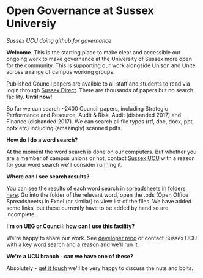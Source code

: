 # Open Governance at Sussex Universiy 
<i>Sussex UCU doing github for governance</i>

<b>Welcome</b>. This is the starting place to make clear and accessible our ongoing work to make governance at the University of Sussex more open for the community. This is supporting our work alongside Unison and Unite across a range of campus working groups. 

Published Council papers are availble to all staff and students to read via login through <a href="https://direct.sussex.ac.uk/page.php?realm=searches&page=committees">Sussex Direct</a>. There are thousands of papers but no search facility. <b>Until now!</b>

So far we can search ~2400 Council papers, including Strategic Performance and Resource, Audit & Risk, Audit (disbanded 2017) and Finance (disbanded 2017). We can search all file types (rtf, doc, docx, ppt, pptx etc) including (amazingly) scanned pdfs. 

<b>How do I do a word search?</b>

At the moment the word search is done on our computers. But whether you are a member of campus unions or not, contact <a href= "https://ucusussex.wixsite.com/ucusussex">Sussex UCU</a> with a reason for your word search we'll consider running it. 

<b>Where can I see search results?</b>

You can see the results of each word search in spreadsheets in folders <a href="https://github.com/SussexUCU/open-governance">here</a>. Go into the folder of the relevant word, open the .ods (Open Office Spreadsheets) in Excel (or similar) to view list of the files. We have added some links, but these currently have to be added by hand so are incomplete. 

<b>I'm on UEG or Council: how can I use this facility?</b>

We're happy to share our work. See <a href= "https://github.com/SussexUCU/developer"> developer repo</a> or contact Sussex UCU with a key word search and a reason and we'll run it.

<b>We're a UCU branch - can we have one of these? </b>

Absolutely - <a href= "https://ucusussex.wixsite.com/ucusussex">get it touch</a> we'll be very happy to discuss the nuts and bolts.
